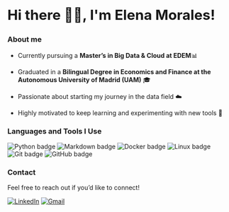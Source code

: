 ## **<h2>Hi there <span class="wave">👋🏻</span>, I'm Elena Morales!</h2>**
### **About me**

* Currently pursuing a **Master’s in Big Data & Cloud at EDEM**📊
* Graduated in a **Bilingual Degree in Economics and Finance at the Autonomous University of Madrid (UAM)** 🎓


* Passionate about starting my journey in the data field ☁️
* Highly motivated to keep learning and experimenting with new tools 🚀


### **Languages and Tools I Use**

<p align="left">
  <img src="https://img.shields.io/badge/Python-3776AB?style=for-the-badge&logo=python&logoColor=white" alt="Python badge"/>
  <img src="https://img.shields.io/badge/Markdown-brightgreen?style=for-the-badge&logo=markdown&logoColor=white" alt="Markdown badge"/>
  <img src="https://img.shields.io/badge/Docker-2496ED?style=for-the-badge&logo=docker&logoColor=white" alt="Docker badge"/>
  <img src="https://img.shields.io/badge/Linux-FCC624?style=for-the-badge&logo=linux&logoColor=black" alt="Linux badge"/>
  <img src="https://img.shields.io/badge/Git-F05032?style=for-the-badge&logo=git&logoColor=white" alt="Git badge"/>
  <img src="https://img.shields.io/badge/GitHub-100000?style=for-the-badge&logo=github&logoColor=white" alt="GitHub badge"/>
</p>


### **Contact**

Feel free to reach out if you’d like to connect!

[![LinkedIn](https://img.shields.io/badge/LinkedIn-0077B5?style=for-the-badge&logo=linkedin&logoColor=white)](https://www.linkedin.com/in/elenamoralesperez/)
[![Gmail](https://img.shields.io/badge/Gmail-D14836?style=for-the-badge&logo=gmail&logoColor=white)](mailto:elenamoralesp7@gmail.com)
